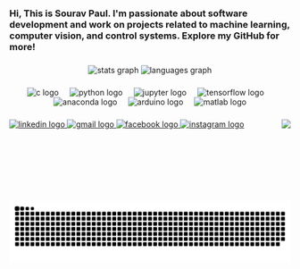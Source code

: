 <h3 align="left">Hi, This is Sourav Paul. I'm passionate about software development and work on projects related to machine learning, computer vision, and control systems. Explore my GitHub for more!</h3>

###

<div align="center">
  <img src="https://github-readme-stats.vercel.app/api?username=s0ur4v26&hide_title=false&hide_rank=false&show_icons=true&include_all_commits=true&count_private=true&disable_animations=false&theme=dark&locale=en&hide_border=true&custom_title=Github%20Status" height="150" alt="stats graph"  />
  <img src="https://github-readme-stats.vercel.app/api/top-langs?username=s0ur4v26&locale=en&hide_title=false&layout=compact&card_width=320&langs_count=5&theme=dark&hide_border=true" height="150" alt="languages graph"  />
</div>

###

<div align="center">
  <img src="https://cdn.jsdelivr.net/gh/devicons/devicon/icons/c/c-original.svg" height="30" alt="c logo"  />
  <img width="12" />
  <img src="https://cdn.jsdelivr.net/gh/devicons/devicon/icons/python/python-original.svg" height="30" alt="python logo"  />
  <img width="12" />
  <img src="https://cdn.jsdelivr.net/gh/devicons/devicon/icons/jupyter/jupyter-original.svg" height="30" alt="jupyter logo"  />
  <img width="12" />
  <img src="https://cdn.jsdelivr.net/gh/devicons/devicon/icons/tensorflow/tensorflow-original.svg" height="30" alt="tensorflow logo"  />
  <img width="12" />
  <img src="https://cdn.jsdelivr.net/gh/devicons/devicon/icons/anaconda/anaconda-original.svg" height="30" alt="anaconda logo"  />
  <img width="12" />
  <img src="https://cdn.jsdelivr.net/gh/devicons/devicon/icons/arduino/arduino-original.svg" height="30" alt="arduino logo"  />
  <img width="12" />
  <img src="https://cdn.jsdelivr.net/gh/devicons/devicon/icons/matlab/matlab-original.svg" height="30" alt="matlab logo"  />
</div>

###

<img align="right" height="146" src="https://i.imgur.com/dOHB31G.gif"  />

###

<div align="left">
  <a href="https://www.linkedin.com/in/souravpaul22/" target="_blank">
    <img src="https://raw.githubusercontent.com/maurodesouza/profile-readme-generator/master/src/assets/icons/social/linkedin/default.svg" width="51" height="39" alt="linkedin logo"  />
  </a>
  <a href="sour4vp4ul@gmail.com" target="_blank">
    <img src="https://raw.githubusercontent.com/maurodesouza/profile-readme-generator/master/src/assets/icons/social/gmail/default.svg" width="51" height="39" alt="gmail logo"  />
  </a>
  <a href="https://www.facebook.com/ch1k3n.22" target="_blank">
    <img src="https://raw.githubusercontent.com/maurodesouza/profile-readme-generator/master/src/assets/icons/social/facebook/default.svg" width="51" height="39" alt="facebook logo"  />
  </a>
  <a href="https://www.instagram.com/sour4v_v/" target="_blank">
    <img src="https://raw.githubusercontent.com/maurodesouza/profile-readme-generator/master/src/assets/icons/social/instagram/default.svg" width="51" height="39" alt="instagram logo"  />
  </a>
</div>

###

<img src="https://raw.githubusercontent.com/s0ur4v26/s0ur4v26/output/snake.svg" alt="Snake animation" />

###
